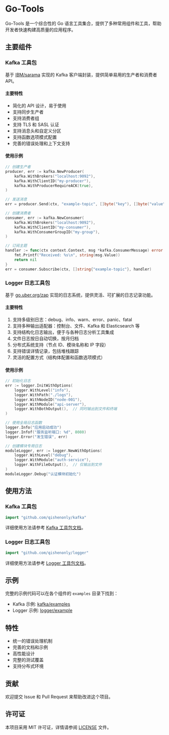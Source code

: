 # Go-Tools

Go-Tools 是一个综合性的 Go 语言工具集合，提供了多种常用组件和工具，帮助开发者快速构建高质量的应用程序。

## 主要组件

### Kafka 工具包

基于 [IBM/sarama](https://github.com/IBM/sarama) 实现的 Kafka 客户端封装，提供简单易用的生产者和消费者 API。

#### 主要特性

- 简化的 API 设计，易于使用
- 支持同步生产者
- 支持消费者组
- 支持 TLS 和 SASL 认证
- 支持消息头和自定义分区
- 支持函数选项模式配置
- 完善的错误处理和上下文支持

#### 使用示例

```go
// 创建生产者
producer, err := kafka.NewProducer(
    kafka.WithBrokers("localhost:9092"),
    kafka.WithClientID("my-producer"),
    kafka.WithProducerRequireACK(true),
)

// 发送消息
err = producer.Send(ctx, "example-topic", []byte("key"), []byte("value"))

// 创建消费者
consumer, err := kafka.NewConsumer(
    kafka.WithBrokers("localhost:9092"),
    kafka.WithClientID("my-consumer"),
    kafka.WithConsumerGroupID("my-group"),
)

// 订阅主题
handler := func(ctx context.Context, msg *kafka.ConsumerMessage) error {
    fmt.Printf("Received: %s\n", string(msg.Value))
    return nil
}
err = consumer.Subscribe(ctx, []string{"example-topic"}, handler)
```

### Logger 日志工具包

基于 [go.uber.org/zap](https://github.com/uber-go/zap) 实现的日志系统，提供灵活、可扩展的日志记录功能。

#### 主要特性

1. 支持多级别日志：debug、info、warn、error、panic、fatal
2. 支持多种输出适配器：控制台、文件、Kafka 和 Elasticsearch 等
3. 支持结构化日志输出，便于与各种日志分析工具集成
4. 文件日志按日自动切换，按月归档
5. 分布式系统支持（节点 ID、模块名称和 IP 字段）
6. 支持错误详情记录，包括堆栈跟踪
7. 灵活的配置方式（结构体配置和函数选项模式）

#### 使用示例

```go
// 初始化日志
err := logger.InitWithOptions(
    logger.WithLevel("info"),
    logger.WithPath("./logs"),
    logger.WithNodeID("node-001"),
    logger.WithModule("api-server"),
    logger.WithBothOutput(),  // 同时输出到文件和终端
)

// 使用全局日志函数
logger.Info("应用启动成功")
logger.Infof("服务监听端口: %d", 8080)
logger.Error("发生错误", err)

// 创建模块专用日志
moduleLogger, err := logger.NewWithOptions(
    logger.WithLevel("debug"),
    logger.WithModule("auth-service"),
    logger.WithFileOutput(),  // 仅输出到文件
)
moduleLogger.Debug("认证模块初始化")
```

## 使用方法

### Kafka 工具包

```go
import "github.com/qishenonly/kafka"
```

详细使用方法请参考 [Kafka 工具包文档](https://github.com/qishenonly/kafka/blob/master/README.md)。

### Logger 日志工具包

```go
import "github.com/qishenonly/logger"
```

详细使用方法请参考 [Logger 工具包文档](https://github.com/qishenonly/logger/blob/master/README.md)。

## 示例

完整的示例代码可以在各个组件的 `examples` 目录下找到：

- Kafka 示例: [kafka/examples](https://github.com/qishenonly/kafka/tree/master/examples)
- Logger 示例: [logger/example](https://github.com/qishenonly/logger/tree/master/example)

## 特性

- 统一的错误处理机制
- 完善的文档和示例
- 高性能设计
- 完整的测试覆盖
- 支持分布式环境

## 贡献

欢迎提交 Issue 和 Pull Request 来帮助改进这个项目。

## 许可证

本项目采用 MIT 许可证，详情请参阅 [LICENSE](LICENSE) 文件。 